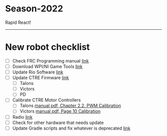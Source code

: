 # Season-2022

Rapid React!

---

# New robot checklist

- [ ] Check FRC Programming manual [link](https://docs.wpilib.org/en/stable/docs/zero-to-robot/introduction.html)
- [ ] Download WPI/NI Game Tools [link](https://docs.wpilib.org/en/stable/docs/zero-to-robot/step-2/frc-game-tools.html)
- [ ] Update Rio Software [link](https://docs.wpilib.org/en/stable/docs/zero-to-robot/step-3/imaging-your-roborio.html)
- [ ] Update CTRE Firmware [link](https://docs.ctre-phoenix.com/en/stable/ch03_PrimerPhoenixSoft.html)
  - [ ] Talons 
  - [ ] Victors
  - [ ] PD
- [ ] Calibrate CTRE Motor Controllers
  - [ ] Talons  [manual pdf, Chapter 2.2. PWM Calibration](https://store.ctr-electronics.com/content/user-manual/Talon%20SRX%20User's%20Guide.pdf)
  - [ ] Victors  [manual pdf, Page 10 Calibration](https://store.ctr-electronics.com/content/user-manual/Victor%20SPX%20User's%20Guide.pdf)
- [ ] Radio [link](https://docs.wpilib.org/en/stable/docs/zero-to-robot/step-3/radio-programming.html)
- [ ] Check for other hardware that needs update
- [ ] Update Gradle scripts and fix whatever is deprecated [link](https://github.com/wpilibsuite/GradleRIO)
